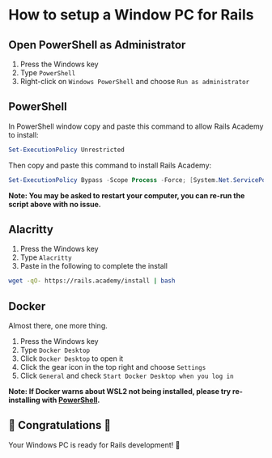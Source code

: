 # How to setup a Window PC for Rails

## Open PowerShell as Administrator

1. Press the Windows key
2. Type `PowerShell`
3. Right-click on `Windows PowerShell` and choose `Run as administrator`

## PowerShell

In PowerShell window copy and paste this command to allow Rails Academy to install:

```powershell
Set-ExecutionPolicy Unrestricted
```

Then copy and paste this command to install Rails Academy:

```powershell
Set-ExecutionPolicy Bypass -Scope Process -Force; [System.Net.ServicePointManager]::SecurityProtocol = [System.Net.ServicePointManager]::SecurityProtocol -bor 3072; iex ((New-Object System.Net.WebClient).DownloadString('https://raw.githubusercontent.com/justintanner/rails-academy/stable/win/install.ps1'))
```

**Note: You may be asked to restart your computer, you can re-run the script above with no issue.**

## Alacritty

1. Press the Windows key
2. Type `Alacritty`
3. Paste in the following to complete the install

```bash
wget -qO- https://rails.academy/install | bash
```

## Docker

Almost there, one more thing.

1. Press the Windows key
2. Type `Docker Desktop`
3. Click `Docker Desktop` to open it
4. Click the gear icon in the top right and choose `Settings`
5. Click `General` and check `Start Docker Desktop when you log in`

**Note: If Docker warns about WSL2 not being installed, please try re-installing with [PowerShell](#powershell).**

## :tada: Congratulations :tada:

Your Windows PC is ready for Rails development! 🚀


